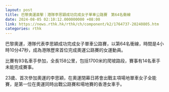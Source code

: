 ```yaml
---
layout: post
title: 巴黎奧運直擊｜港隊李思穎成功完成女子單車公路賽　第64名衝線
date: 2024-08-05 02:10:12.000000000 +08:00
link: https://news.rthk.hk/rthk/ch/component/k2/1764737-20240805.htm
categories: rthk
---
```


巴黎奧運，港隊代表李思穎成功完成女子單車公路賽，以第64名衝線，時間是4小時10分47秒，成為港隊歷來首位完成奧運公路賽的女運動員。

比賽有93名車手參加，全長158公里，包括1700米的爬坡路段，賽事有14名車手未能完成賽事。

23歲、首次參加奧運的李思穎，在奧運閉幕日將會出戰主項場地單車女子全能賽，是第一位在奧運同時出戰公路賽和場地賽的香港女車手。
